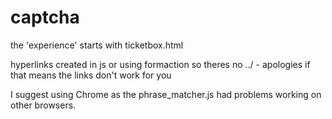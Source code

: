 # captcha
the 'experience' starts with ticketbox.html

hyperlinks created in js or using formaction so theres no ../ - apologies if that means the links don't work for you

I suggest using Chrome as the phrase_matcher.js had problems working on other browsers.

